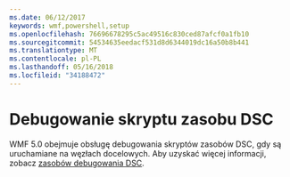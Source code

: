 ```yaml
---
ms.date: 06/12/2017
keywords: wmf,powershell,setup
ms.openlocfilehash: 76696678295c5ac49516c830ced87afcf0a1fb10
ms.sourcegitcommit: 54534635eedacf531d8d6344019dc16a50b8b441
ms.translationtype: MT
ms.contentlocale: pl-PL
ms.lasthandoff: 05/16/2018
ms.locfileid: "34188472"
---
```

# <a name="dsc-resource-script-debugging"></a>Debugowanie skryptu zasobu DSC

WMF 5.0 obejmuje obsługę debugowania skryptów zasobów DSC, gdy są uruchamiane na węzłach docelowych.
Aby uzyskać więcej informacji, zobacz [zasobów debugowania DSC](https://msdn.microsoft.com/powershell/dsc/debugresource).
